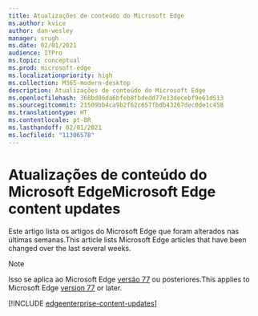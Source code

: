 ```yaml
---
title: Atualizações de conteúdo do Microsoft Edge
ms.author: kvice
author: dan-wesley
manager: srugh
ms.date: 02/01/2021
audience: ITPro
ms.topic: conceptual
ms.prod: microsoft-edge
ms.localizationpriority: high
ms.collection: M365-modern-desktop
description: Atualizações de conteúdo do Microsoft Edge
ms.openlocfilehash: 368bd86da6bfeb8fbdedd77e13decebf9e61d513
ms.sourcegitcommit: 21509bb4ca9b2f62c657fbdb43267dec0de1c458
ms.translationtype: HT
ms.contentlocale: pt-BR
ms.lasthandoff: 02/01/2021
ms.locfileid: "11306578"
---
```

# <span data-ttu-id="f476a-103">Atualizações de conteúdo do Microsoft Edge</span><span class="sxs-lookup"><span data-stu-id="f476a-103">Microsoft Edge content updates</span></span>

<span data-ttu-id="f476a-104">Este artigo lista os artigos do Microsoft Edge que foram alterados nas últimas semanas.</span><span class="sxs-lookup"><span data-stu-id="f476a-104">This article lists Microsoft Edge articles that have been changed over the last several weeks.</span></span>

> [!NOTE]
> <span data-ttu-id="f476a-105">Isso se aplica ao Microsoft Edge [versão 77](https://support.microsoft.com/help/4027011/microsoft-edge-find-out-which-version-you-have?ocid=MicrosoftStore-EdgeVersion) ou posteriores.</span><span class="sxs-lookup"><span data-stu-id="f476a-105">This applies to Microsoft Edge [version 77](https://support.microsoft.com/help/4027011/microsoft-edge-find-out-which-version-you-have?ocid=MicrosoftStore-EdgeVersion) or later.</span></span>

[!INCLUDE [edgeenterprise-content-updates](./includes/edgeenterprise-content-updates.md)]
